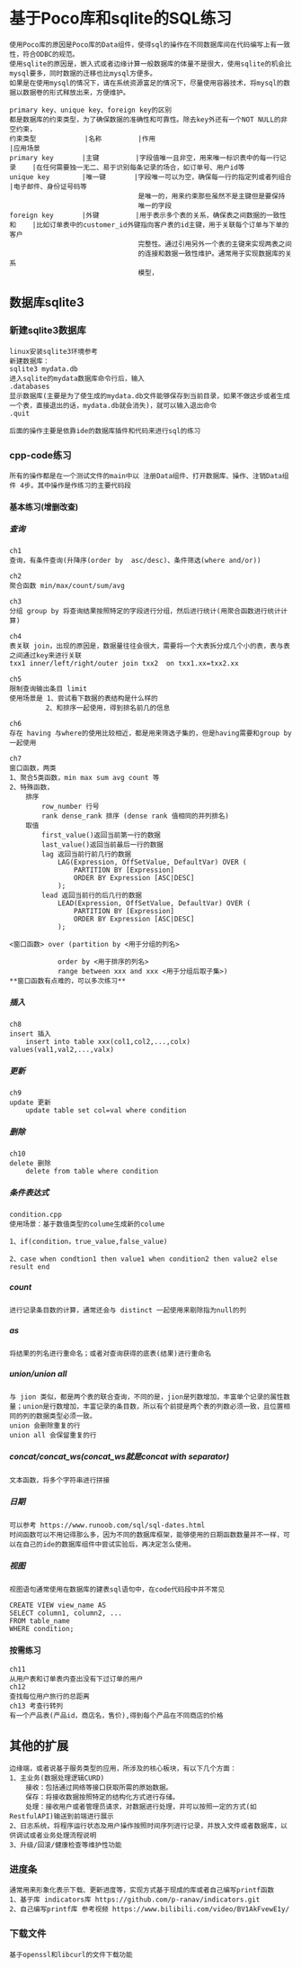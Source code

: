 # 基于Poco库和sqlite的SQL练习

    使用Poco库的原因是Poco库的Data组件，使得sql的操作在不同数据库间在代码编写上有一致性，符合ODBC的规范。
    使用sqlite的原因是，嵌入式或者边缘计算一般数据库的体量不是很大，使用sqlite的机会比mysql要多，同时数据的迁移也比mysql方便多。
    如果是在使用mysql的情况下，请在系统资源富足的情况下，尽量使用容器技术，将mysql的数据以数据卷的形式释放出来，方便维护。

    primary key、unique key、foreign key的区别
    都是数据库的约束类型，为了确保数据的准确性和可靠性。除去key外还有一个NOT NULL的非空约束，
    约束类型            |名称         |作用                                     |应用场景
    primary key       |主键         |字段值唯一且非空，用来唯一标识表中的每一行记录    |在任何需要独一无二、易于识别每条记录的场合，如订单号、用户id等
    unique key        |唯一键       |字段唯一可以为空，确保每一行的指定列或者列组合    |电子邮件、身份证号码等
                                    是唯一的，用来约束那些虽然不是主键但是要保持
                                    唯一的字段
    foreign key       |外键         |用于表示多个表的关系，确保表之间数据的一致性和    |比如订单表中的customer_id外键指向客户表的id主键，用于关联每个订单与下单的客户
                                    完整性。通过引用另外一个表的主键来实现两表之间
                                    的连接和数据一致性维护。通常用于实现数据库的关系
                                    模型，

## 数据库sqlite3


### 新建sqlite3数据库

    linux安装sqlite3环境参考 
    新建数据库：
    sqlite3 mydata.db
    进入sqlite的mydata数据库命令行后，输入
    .databases
    显示数据库(主要是为了使生成的mydata.db文件能够保存到当前目录，如果不做这步或者生成一个表，直接退出的话，mydata.db就会消失)，就可以输入退出命令
    .quit 
    
    后面的操作主要是依靠ide的数据库插件和代码来进行sql的练习

### cpp-code练习

    所有的操作都是在一个测试文件的main中以 注册Data组件、打开数据库、操作、注销Data组件 4步。其中操作是作练习的主要代码段

#### 基本练习(增删改查)

##### 查询 

    ch1
    查询，有条件查询(升降序(order by  asc/desc)、条件筛选(where and/or))

    ch2
    聚合函数 min/max/count/sum/avg
    
    ch3
    分组 group by 将查询结果按照特定的字段进行分组，然后进行统计(用聚合函数进行统计计算)

    ch4
    表关联 join，出现的原因是，数据量往往会很大，需要将一个大表拆分成几个小的表，表与表之间通过key来进行关联
    txx1 inner/left/right/outer join txx2  on txx1.xx=txx2.xx

    ch5
    限制查询输出条目 limit
    使用场景是 1、尝试看下数据的表结构是什么样的
             2、和排序一起使用，得到排名前几的信息
    
    ch6
    存在 having 与where的使用比较相近，都是用来筛选子集的，但是having需要和group by 一起使用

    ch7
    窗口函数，两类
    1、聚合5类函数，min max sum avg count 等
    2、特殊函数，
        排序 
            row_number 行号
            rank dense_rank 排序 (dense rank 值相同的并列排名)
        取值
            first_value()返回当前第一行的数据
            last_value()返回当前最后一行的数据
            lag 返回当前行前几行的数据
                LAG(Expression, OffSetValue, DefaultVar) OVER (
                    PARTITION BY [Expression]
                    ORDER BY Expression [ASC|DESC]
                );
            lead 返回当前行的后几行的数据
                LEAD(Expression, OffSetValue, DefaultVar) OVER (
                    PARTITION BY [Expression]
                    ORDER BY Expression [ASC|DESC]
                );

    <窗口函数> over (partition by <用于分组的列名>

                order by <用于排序的列名>
                range between xxx and xxx <用于分组后取子集>)
    **窗口函数有点难的，可以多次练习**
        
##### 插入

    ch8
    insert 插入
        insert into table xxx(col1,col2,...,colx) values(val1,val2,...,valx)

##### 更新
    
    ch9
    update 更新
        update table set col=val where condition

##### 删除

    ch10
    delete 删除
        delete from table where condition

##### 条件表达式

    condition.cpp
    使用场景：基于数值类型的colume生成新的colume

    1、if(condition，true_value,false_value)

    2、case when condtion1 then value1 when condition2 then value2 else result end

##### count

    进行记录条目数的计算，通常还会与 distinct 一起使用来剔除指为null的列

##### as

    将结果的列名进行重命名；或者对查询获得的底表(结果)进行重命名

##### union/union all
    
    与 jion 类似，都是两个表的联合查询，不同的是，jion是列数增加，丰富单个记录的属性数量；union是行数增加，丰富记录的条目数，所以有个前提是两个表的列数必须一致，且位置相同的列的数据类型必须一致。
    union 会删除重复的行
    union all 会保留重复的行

##### concat/concat_ws(concat_ws就是concat with separator)

    文本函数，将多个字符串进行拼接

##### 日期

    可以参考 https://www.runoob.com/sql/sql-dates.html
    时间函数可以不用记得那么多，因为不同的数据库框架，能够使用的日期函数数量并不一样，可以在自己的ide的数据库组件中尝试实验后，再决定怎么使用。
    
##### 视图

    视图语句通常使用在数据库的建表sql语句中，在code代码段中并不常见

    CREATE VIEW view_name AS
    SELECT column1, column2, ...
    FROM table_name
    WHERE condition;

#### 按需练习

    ch11
    从用户表和订单表内查出没有下过订单的用户
    ch12
    查找每位用户旅行的总距离
    ch13 考查行转列
    有一个产品表(产品id，商店名，售价),得到每个产品在不同商店的价格

## 其他的扩展
    
    边缘端，或者说基于服务类型的应用，所涉及的核心板块，有以下几个方面：
    1、主业务(数据处理逻辑CURD)
        接收：包括通过网络等接口获取所需的原始数据。
        保存：将接收数据按照特定的结构化方式进行存储。
        处理：接收用户或者管理员请求，对数据进行处理，并可以按照一定的方式(如RestfulAPI)输送到前端进行展示
    2、日志系统，将程序运行状态及用户操作按照时间序列进行记录，并放入文件或者数据库，以供调试或者业务处理流程说明
    3、升级/回滚/健康检查等维护性功能

### 进度条

    通常用来形象化表示下载、更新进度等，实现方式基于现成的库或者自己编写printf函数
    1、基于库 indicators库 https://github.com/p-ranav/indicators.git
    2、自己编写printf库 参考视频 https://www.bilibili.com/video/BV1AkFvewE1y/

### 下载文件

    基于openssl和libcurl的文件下载功能
